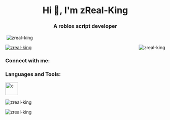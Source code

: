 <h1 align="center">Hi 👋, I'm zReal-King</h1>
<h3 align="center">A roblox script developer</h3>

<p>&nbsp;<img align="center" src="https://github-readme-stats.vercel.app/api?username=zreal-king&show_icons=true&locale=en" alt="zreal-king" /></p>

<p><img align="right" src="https://github-readme-stats.vercel.app/api/top-langs?username=zreal-king&show_icons=true&locale=en&layout=compact" alt="zreal-king" /></p>

<p align="left"> <a href="https://github.com/ryo-ma/github-profile-trophy"><img src="https://github-profile-trophy.vercel.app/?username=zreal-king" alt="zreal-king" /></a> </p>


<h3 align="left">Connect with me:</h3>
<p align="left">
</p>

<h3 align="left">Languages and Tools:</h3>
<p align="left"> <a href="https://www.lua.org/" target="_blank" rel="noreferrer"> <img src="https://www.lua.org/images/luaa.gif" alt="c" width="40" height="40"/> </a> </p>



<p><img align="center" src="https://github-readme-streak-stats.herokuapp.com/?user=zreal-king&" alt="zreal-king" /></p>

<p align="left"> <img src="https://komarev.com/ghpvc/?username=zreal-king&label=Profile%20views&color=0e75b6&style=flat" alt="zreal-king" /> </p>
